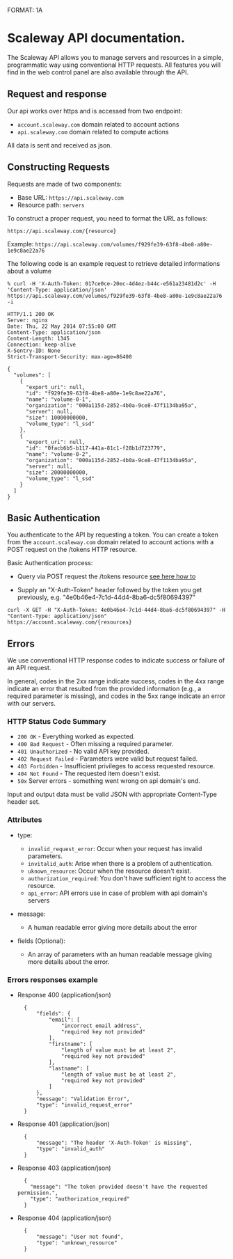 FORMAT: 1A

# Scaleway API documentation.

The Scaleway API allows you to manage servers and resources in a simple, programmatic way using conventional HTTP requests. 
All features you will find in the web control panel are also available through the API.

## Request and response

Our api works over https and is accessed from two endpoint:

- `account.scaleway.com` domain related to account actions
- `api.scaleway.com` domain related to compute actions

All data is sent and received as json.

## Constructing Requests

Requests are made of two components:

- Base URL: `https://api.scaleway.com`
- Resource path: `servers`

To construct a proper request, you need to format the URL as follows:

`https://api.scaleway.com/{resource}`

Example: `https://api.scaleway.com/volumes/f929fe39-63f8-4be8-a80e-1e9c8ae22a76`

The following code is an example request to retrieve detailed informations about a volume

```
% curl -H 'X-Auth-Token: 017ce0ce-20ec-4d4ez-b44c-e561a23481d2c' -H 'Content-Type: application/json' https://api.scaleway.com/volumes/f929fe39-63f8-4be8-a80e-1e9c8ae22a76 -i

HTTP/1.1 200 OK
Server: nginx
Date: Thu, 22 May 2014 07:55:00 GMT
Content-Type: application/json
Content-Length: 1345
Connection: keep-alive
X-Sentry-ID: None
Strict-Transport-Security: max-age=86400

{
  "volumes": [
    {
      "export_uri": null,
      "id": "f929fe39-63f8-4be8-a80e-1e9c8ae22a76",
      "name": "volume-0-1",
      "organization": "000a115d-2852-4b0a-9ce8-47f1134ba95a",
      "server": null,
      "size": 10000000000,
      "volume_type": "l_ssd"
    },
    {
      "export_uri": null,
      "id": "0facb6b5-b117-441a-81c1-f28b1d723779",
      "name": "volume-0-2",
      "organization": "000a115d-2852-4b0a-9ce8-47f1134ba95a",
      "server": null,
      "size": 20000000000,
      "volume_type": "l_ssd"
    }
  ]
}
```

## Basic Authentication

You authenticate to the API by requesting a token. You can create a token from the `account.scaleway.com` domain related to account actions with a POST request on the /tokens HTTP resource.

Basic Authentication process:

- Query via POST request the /tokens resource [see here how to](https://developer.scaleway.com/#tokens-tokens-post)

- Supply an "X-Auth-Token" header followed by the token you get previously, e.g. "4e0b46e4-7c1d-44d4-8ba6-dc5f80694397"

```
curl -X GET -H "X-Auth-Token: 4e0b46e4-7c1d-44d4-8ba6-dc5f80694397" -H "Content-Type: application/json" https://account.scaleway.com/{resources}
```

## Errors

We use conventional HTTP response codes to indicate success or failure of an API request.

In general, codes in the 2xx range indicate success, codes in the 4xx range indicate an error that resulted from the provided information (e.g., a required parameter is missing), and codes in the 5xx range indicate an error with our servers.

### HTTP Status Code Summary

- `200 OK` - Everything worked as expected.
- `400 Bad Request` - Often missing a required parameter.
- `401 Unauthorized` - No valid API key provided.
- `402 Request Failed` - Parameters were valid but request failed.
- `403 Forbidden` - Insufficient privileges to access requested resource.
- `404 Not Found` - The requested item doesn't exist.
- `50x` Server errors - something went wrong on api domain's end.

Input and output data must be valid JSON with appropriate Content-Type header set.

### Attributes

- type:
 
  - `invalid_request_error`: Occur when your request has invalid parameters.
  - `invitalid_auth`: Arise when there is a problem of authentication.
  - `uknown_resource`: Occur when the resource doesn't exist.
  - `authorization_required`: You don't have sufficient right to access the resource.
  - `api_error`: API errors use in case of problem with api domain's servers

- message:
 
  - A human readable error giving more details about the error

- fields (Optional):

  - An array of parameters with an human readable message giving more details about the error.

### Errors responses example 

+ Response 400 (application/json)

        {
            "fields": {
                "email": [
                    "incorrect email address",
                    "required key not provided"
                ],
                "firstname": [
                    "length of value must be at least 2",
                    "required key not provided"
                ],
                "lastname": [
                    "length of value must be at least 2",
                    "required key not provided"
                ]
            },
            "message": "Validation Error",
            "type": "invalid_request_error"
        }

+ Response 401 (application/json)

        {
            "message": "The header 'X-Auth-Token' is missing",
            "type": "invalid_auth"
        }

+ Response 403 (application/json)

        {
          "message": "The token provided doesn't have the requested permission.",
          "type": "authorization_required"
        }

+ Response 404 (application/json)

        {
            "message": "User not found",
            "type": "unknown_resource"
        }